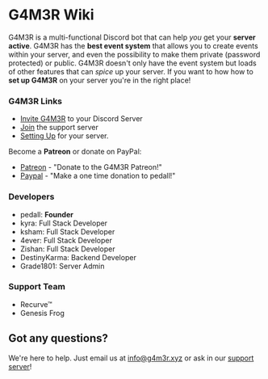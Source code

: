 # **G4M3R Wiki**
<!-- notoc -->

G4M3R is a multi-functional Discord bot that can help _you_ get your **server active**. G4M3R has the **best event system** that allows you to create events within your server, and even the possibility to make them private (password protected) or public. G4M3R doesn't only have the event system but loads of other features that can _spice_ up your server. 
If you want to how how to **set up G4M3R** on your server you're in the right place!


### G4M3R Links

- [Invite G4M3R](https://discordapp.com/oauth2/authorize?&client_id=270010330782892032&scope=bot) to your Discord Server
- [Join](https://discord.gg/mtJyQjW) the support server
- [Setting Up](/setting-up.md) for your server.


Become a **Patreon** or donate on PayPal:

- [Patreon](https://www.patreon.com/g4m3r) - "Donate to the G4M3R Patreon!" 
- [Paypal](https://www.paypal.me/pedall) - "Make a one time donation to pedall!"

### Developers

- pedall: **Founder**
- kyra: Full Stack Developer
- ksham: Full Stack Developer
- 4ever: Full Stack Developer
- Zishan: Full Stack Developer
- DestinyKarma: Backend Developer
- Grade1801: Server Admin

### Support Team

- Recurve™
- Genesis Frog

## Got any questions?

We're here to help. Just email us at info@g4m3r.xyz or ask in our [support server](https://discord.gg/mtJyQjW)!
